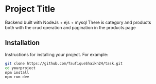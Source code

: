 # Project Title

Backend built with NodeJs + ejs + mysql There is category and products both with the crud operation and pagination in the products page



## Installation
Instructions for installing your project. For example:

```bash
git clone https://github.com/TaufiqueShaikh24/task.git
cd yourproject
npm install
npm run dev
